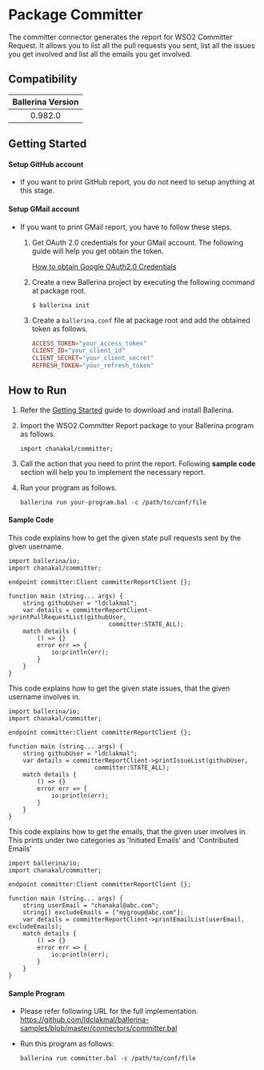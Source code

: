 # Package Committer

The committer connector generates the report for WSO2 Committer Request. It allows you to list all the pull requests you sent, list all the issues you get involved and list all the emails you get involved.

## Compatibility

| Ballerina Version  |
|:------------------:|
| 0.982.0            |

## Getting Started

#### Setup GitHub account

- If you want to print GitHub report, you do not need to setup anything at this stage.

#### Setup GMail account

- If you want to print GMail report, you have to follow these steps.

    1. Get OAuth 2.0 credentials for your GMail account. The following guide will help you get obtain the token.

        [How to obtain Google OAuth2.0 Credentials](https://gist.github.com/ldclakmal/6c43ed7dfaa19d7eb0db324402d14102)

    2. Create a new Ballerina project by executing the following command at package root.

        ```shell
        $ ballerina init
        ```

    3. Create a `ballerina.conf` file at package root and add the obtained token as follows.

       ```ballerina.conf
       ACCESS_TOKEN="your_access_token"
       CLIENT_ID="your_client_id"
       CLIENT_SECRET="your_client_secret"
       REFRESH_TOKEN="your_refresh_token"
       ```

## How to Run

1. Refer the [Getting Started](https://ballerina.io/learn/getting-started/) guide to download and install Ballerina.

2. Import the WSO2 Committer Report package to your Ballerina program as follows.

    ```ballerina
    import chanakal/committer;
    ```

3. Call the action that you need to print the report. Following **sample code** section will help you to implement the necessary report.

4. Run your program as follows.

    ```ballerina
    ballerina run your-program.bal -c /path/to/conf/file
    ```

#### Sample Code

This code explains how to get the given state pull requests sent by the given username.

```ballerina
import ballerina/io;
import chanakal/committer;

endpoint committer:Client committerReportClient {};

function main (string... args) {
    string githubUser = "ldclakmal";
    var details = committerReportClient->printPullRequestList(githubUser,
                            committer:STATE_ALL);
    match details {
        () => {}
        error err => {
            io:println(err);
        }
    }
}
```

This code explains how to get the given state issues, that the given username involves in.

```ballerina
import ballerina/io;
import chanakal/committer;

endpoint committer:Client committerReportClient {};

function main (string... args) {
    string githubUser = "ldclakmal";
    var details = committerReportClient->printIssueList(githubUser,
                        committer:STATE_ALL);
    match details {
        () => {}
        error err => {
            io:println(err);
        }
    }
}
```

This code explains how to get the emails, that the given user involves in. This prints under two categories as 'Initiated Emails' and 'Contributed Emails'

```ballerina
import ballerina/io;
import chanakal/committer;

endpoint committer:Client committerReportClient {};

function main (string... args) {
    string userEmail = "chanakal@abc.com";
    string[] excludeEmails = ["mygroup@abc.com"];
    var details = committerReportClient->printEmailList(userEmail, excludeEmails);
    match details {
        () => {}
        error err => {
            io:println(err);
        }
    }
}
```

#### Sample Program

- Please refer following URL for the full implementation.
https://github.com/ldclakmal/ballerina-samples/blob/master/connectors/committer.bal

- Run this program as follows:

    ```ballerina
    ballerina run committer.bal -c /path/to/conf/file
    ```
